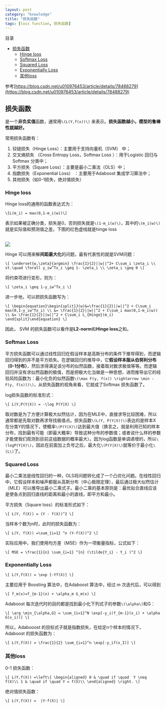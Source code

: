```yaml
---
layout: post
category: "knowledge"
title: "损失函数"
tags: [loss function, 损失函数]
---
```


目录

<!-- TOC -->

- [损失函数](#%E6%8D%9F%E5%A4%B1%E5%87%BD%E6%95%B0)
    - [Hinge loss](#hinge-loss)
    - [Softmax Loss](#softmax-loss)
    - [Squared Loss](#squared-loss)
    - [Exponentially Loss](#exponentially-loss)
    - [其他loss](#%E5%85%B6%E4%BB%96loss)

<!-- /TOC -->

参考[https://blog.csdn.net/u010976453/article/details/78488279](https://blog.csdn.net/u010976453/article/details/78488279)

## 损失函数

是一个**非负实值**函数，通常用`\(L(Y,f(x))\)` 来表示。**损失函数越小，模型的鲁棒性就越好。**

常用损失函数有：

1. 铰链损失（Hinge Loss）：主要用于支持向量机（SVM） 中； 
2. 交叉熵损失 （Cross Entropy Loss，Softmax Loss ）：用于Logistic 回归与Softmax 分类中； 
3. 平方损失（Square Loss）：主要是最小二乘法（OLS）中； 
4. 指数损失（Exponential Loss） ：主要用于Adaboost 集成学习算法中； 
5. 其他损失（如0-1损失，绝对值损失）

### Hinge loss

Hinge loss的通用的函数表达式为：

`\[L(m_i) = max(0,1-m_i(w))\]`

表示如果被正确分类，损失是0，否则损失就是`\(1-m_i(w)\)`，其中的`\(m_i(w)\)`就是实际值和预测值之差。下图的红色虚线就是hinge loss

<html>
<br/>

<img src='../assets/hinge-loss.jpg' style='max-height: 200px;max-width:200px'/>
<br/>

</html>

Hinge 可以用来解**间距最大化**的问题，最有代表性的就是SVM问题：

`\[
    \underset{w,\zeta}{argmin} \frac{1}{2}||w||^2+ C\sum_i \zeta_i \\
st.\quad \forall y_iw^Tx_i \geq 1- \zeta_i \\
\zeta_i \geq 0
\]`

将约束项进行变形，则为： 

`\[
    \zeta_i \geq 1-y_iw^Tx_i
\]`

进一步地，可以把损失函数写为：

`\[
\begin{equation}\begin{split}J(w)&=\frac{1}{2}||w||^2 + C\sum_i max(0,1-y_iw^Tx_i) \\
&= \frac{1}{2}||w||^2 + C\sum_i max(0,1-m_i(w)) \\
&= \frac{1}{2}||w||^2 + C\sum_i L_{Hinge}(m_i)
\end{split}\end{equation}
\]`

因此， SVM 的损失函数可以看作是**L2-norm**和**Hinge loss**之和。

### Softmax Loss

平方损失函数可以通过线性回归在假设样本是高斯分布的条件下推导得到，而逻辑回归得到的并不是平方损失。在逻辑回归的推导中，它**假设样本服从伯努利分布（0-1分布）**，然后求得满足该分布的似然函数，接着取对数求极值等等。而逻辑回归并没有求似然函数的极值，而是把极大化当做是一种思想，进而推导出它的经验风险函数为：最小化负的似然函数`\(\max F(y, f(x)) \rightarrow \min -F(y, f(x)))\)`，从损失函数的视角来看，它就成了Softmax 损失函数了。

log损失函数的标准形式： 

`\[
L(Y,P(Y|X)) = -\log P(Y|X)
\]`

取对数是为了方便计算极大似然估计，因为在MLE中，直接求导比较困难，所以通常都是先取对数再求导找极值点。损失函数`\(L(Y, P(Y|X))\)`表达的是样本X 在分类Y的情况下，使概率`\(P(Y|X)\)`达到最大值（换言之，就是利用已知的样本分布，找到最有可能（即最大概率）导致这种分布的参数值；或者说什么样的参数才能使我们观测到目前这组数据的概率最大）。因为log函数是单调递增的，所以`\(logP(Y|X)\)`，因此在前面加上负号之后，最大化`\(P(Y|X)\)`就等价于最小化`\(L\)`了。

### Squared Loss

最小二乘法是线性回归的一种，OLS将问题转化成了一个凸优化问题。在线性回归中，它假设样本和噪声都服从高斯分布（中心极限定理），最后通过极大似然估计（MLE）可以推导出最小二乘式子。最小二乘的基本原则是：最优拟合直线应该是使各点到回归直线的距离和最小的直线，即平方和最小。

平方损失（Square loss）的标准形式如下： 

`\[
L(Y, f(X)) = (Y - f(X))^2
\]`

当样本个数为n时，此时的损失函数为： 

`\[
L(Y, f(X)) =\sum_{i=1} ^n (Y-f(X))^2
\]`

实际应用中，我们使用均方差（MSE）作为一项衡量指标，公式如下： 

`\[
MSE = \frac{1}{n} \sum_{i=1} ^{n} (\tilde{Y_i} - Y_i )^2
\]`

### Exponentially Loss

`\[
L(Y,f(X)) = \exp [-Yf(X)]
\]`

主要应用于 Boosting 算法中，在Adaboost 算法中，经过 m 次迭代后，可以得到

`\[
f_m(x)=f_{m-1}(x) + \alpha_m G_m(x)
\]`

Adaboost 每次迭代时的目的都是找到最小化下列式子的参数`\(\alpha\)`和G：

`\[
\arg \min_{\alpha,G} = \sum_{i=1}^N \exp[-y_i(f_{m-1}(x_i) + \alpha G(x_i))]
\]`

所以，Adabooost 的目标式子就是指数损失，在给定n个样本的情况下，Adaboost 的损失函数为： 

`\[
L(Y,f(X)) = \frac{1}{2} \sum_{i=1}^n \exp[-y_if(x_I)]
\]`

### 其他loss

0-1 损失函数：

`\[
L(Y,f(X)) =\left\{
\begin{aligned}
0 & \quad if \quad  Y \neq f(X)\\
1 & \quad if \quad Y = f(X)\\
\end{aligned}
\right.
\]`

绝对值损失函数：

`\[
L(Y,f(X)) =  |Y-f(X)|
\]`